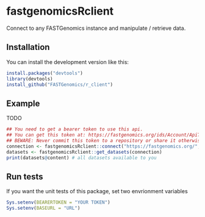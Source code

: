 # fastgenomicsRclient

Connect to any FASTGenomics instance and manipulate / retrieve data.

## Installation

You can install the development version like this:

``` r
install.packages("devtools")
library(devtools)
install_github("FASTGenomics/r_client")
```


## Example

TODO

``` r
## You need to get a bearer token to use this api. 
## You can get this token at: https://fastgenomics.org/ids/Account/ApiTokenLogin?
## BEWARE: Never commit this token to a repository or share it otherwise! It can be used to impersonate you
connection <- fastgenomicsRclient::connect("https://fastgenomics.org/", "Bearer Token")
datasets <- fastgenomicsRclient::get_datasets(connection)
print(datasets@content) # all datasets available to you
```

## Run tests

If you want the unit tests of this package, set two envrionment variables

```r
Sys.setenv(BEARERTOKEN = "YOUR TOKEN")
Sys.setenv(BASEURL = "URL")
```
